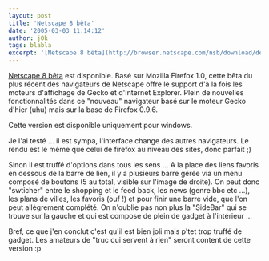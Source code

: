 ```yaml
---
layout: post
title: 'Netscape 8 bêta'
date: '2005-03-03 11:14:12'
author: j0k
tags: blabla
excerpt: '[Netscape 8 bêta](http://browser.netscape.com/nsb/download/default.jsp) est disponible.   Basé sur Mozilla Firefox 1.0, cette bêta du plus récent des navigateurs de Netscape offre le support d''à la fois les moteurs d''affichage de Gecko et d''Internet Explorer.   Plein de nouvelles fonctionnalités dans ce "nouveau" navigateur basé sur le moteur Gecko d''hier      ...'
---
```


[Netscape 8 bêta](http://browser.netscape.com/nsb/download/default.jsp) est disponible.   Basé sur Mozilla Firefox 1.0, cette bêta du plus récent des navigateurs de Netscape offre le support d'à la fois les moteurs d'affichage de Gecko et d'Internet Explorer.   Plein de nouvelles fonctionnalités dans ce "nouveau" navigateur basé sur le moteur Gecko d'hier (uhu) mais sur la base de Firefox 0.9.6.

Cette version est disponible uniquement pour windows.

Je l'ai testé ... il est sympa, l'interface change des autres navigateurs. Le rendu est le même que celui de firefox au niveau des sites, donc parfait ;)

Sinon il est truffé d'options dans tous les sens ...   A la place des liens favoris en dessous de la barre de lien, il y a plusieurs barre gérée via un menu composé de boutons (5 au total, visible sur l'image de droite). On peut donc "swticher" entre le shopping et le feed back, les news (genre bbc etc ...), les plans de villes, les favoris (ouf !) et pour finir une barre vide, que l'on peut allègrement complété.   On n'oublie pas non plus la "SideBar" qui se trouve sur la gauche et qui est compose de plein de gadget à l'intérieur ...

Bref, ce que j'en conclut c'est qu'il est bien joli mais p'tet trop truffé de gadget. Les amateurs de "truc qui servent à rien" seront content de cette version :p
